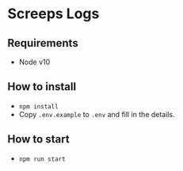 # Screeps Logs

## Requirements
- Node v10

## How to install
- `npm install`
- Copy `.env.example` to `.env` and fill in the details.

## How to start
- `npm run start`

